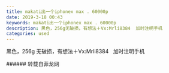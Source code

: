 ```yaml
---
title: makati出一个iphonex max . 60000p
date: 2019-3-18 00:43
keywords: makati出一个iphonex max . 60000p
description: 黑色，256g无破损，有想法＋Vx:Mrli8384  加时注明手机
categories: used
---
```

<td class="t_f" id="postmessage_3245203">

黑色，256g 无破损，有想法＋Vx:Mrli8384   加时注明手机<br/>
<img alt="" border="0" class="zoom" data-cf-modified-d1729caef25ebe83588c1a56-="" file="http://www.flw.ph/data/appbyme/upload/image/201903/18/24n0SHmNMlMl.jpg" id="aimg_UYZY2" lazyloadthumb="1" onclick="" onmouseover="" src="http://www.flw.ph/data/appbyme/upload/image/201903/18/24n0SHmNMlMl.jpg"/><br/>
<img alt="" border="0" class="zoom" data-cf-modified-d1729caef25ebe83588c1a56-="" file="http://www.flw.ph/data/appbyme/upload/image/201903/18/iEgZdLpPGbpL.jpg" id="aimg_mIeSb" lazyloadthumb="1" onclick="" onmouseover="" src="http://www.flw.ph/data/appbyme/upload/image/201903/18/iEgZdLpPGbpL.jpg"/><br/>
<img alt="" border="0" class="zoom" data-cf-modified-d1729caef25ebe83588c1a56-="" file="http://www.flw.ph/data/appbyme/upload/image/201903/18/kBc3E4rztwVc.jpg" id="aimg_efob5" lazyloadthumb="1" onclick="" onmouseover="" src="http://www.flw.ph/data/appbyme/upload/image/201903/18/kBc3E4rztwVc.jpg"/><br/>
<img alt="" border="0" class="zoom" data-cf-modified-d1729caef25ebe83588c1a56-="" file="http://www.flw.ph/data/appbyme/upload/image/201903/18/pn3smSkM5tEZ.jpg" id="aimg_oQQ5Q" lazyloadthumb="1" onclick="" onmouseover="" src="http://www.flw.ph/data/appbyme/upload/image/201903/18/pn3smSkM5tEZ.jpg"/><br/>
</td>
###### 转载自菲龙网